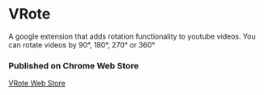 # VRote
A google extension that adds rotation functionality to youtube videos. You can rotate videos by 90°, 180°, 270° or 360°

### Published on Chrome Web Store
[VRote Web Store](https://chrome.google.com/webstore/detail/vrote/dkgjbbekbfikbllghbgmlmeognckgikm/related?hl=pt-BR)
